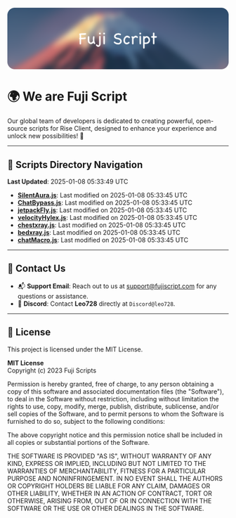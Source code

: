 ![Banner](.github/b.webp)

# 🌍 **We are Fuji Script**

Our global team of developers is dedicated to creating powerful, open-source scripts for Rise Client, designed to enhance your experience and unlock new possibilities! 🌟

---
<!-- SCRIPTS_NAVIGATION_START -->
## 📂 **Scripts Directory Navigation**

**Last Updated**: 2025-01-08 05:33:49 UTC

- **[SilentAura.js](scripts/SilentAura.js)**: Last modified on 2025-01-08 05:33:45 UTC
- **[ChatBypass.js](scripts/ChatBypass.js)**: Last modified on 2025-01-08 05:33:45 UTC
- **[jetpackFly.js](scripts/jetpackFly.js)**: Last modified on 2025-01-08 05:33:45 UTC
- **[velocityHylex.js](scripts/velocityHylex.js)**: Last modified on 2025-01-08 05:33:45 UTC
- **[chestxray.js](scripts/chestxray.js)**: Last modified on 2025-01-08 05:33:45 UTC
- **[bedxray.js](scripts/bedxray.js)**: Last modified on 2025-01-08 05:33:45 UTC
- **[chatMacro.js](scripts/chatMacro.js)**: Last modified on 2025-01-08 05:33:45 UTC

<!-- SCRIPTS_NAVIGATION_END -->

---

## 💬 **Contact Us**  
- 📬 **Support Email**: Reach out to us at [support@fujiscript.com](mailto:support@fujiscript.com) for any questions or assistance.  
- 💬 **Discord**: Contact **Leo728** directly at `Discord@leo728`.

---

## 📜 **License**

This project is licensed under the MIT License.  

**MIT License**  
Copyright (c) 2023 Fuji Scripts  

Permission is hereby granted, free of charge, to any person obtaining a copy of this software and associated documentation files (the "Software"), to deal in the Software without restriction, including without limitation the rights to use, copy, modify, merge, publish, distribute, sublicense, and/or sell copies of the Software, and to permit persons to whom the Software is furnished to do so, subject to the following conditions:  

The above copyright notice and this permission notice shall be included in all copies or substantial portions of the Software.  

THE SOFTWARE IS PROVIDED "AS IS", WITHOUT WARRANTY OF ANY KIND, EXPRESS OR IMPLIED, INCLUDING BUT NOT LIMITED TO THE WARRANTIES OF MERCHANTABILITY, FITNESS FOR A PARTICULAR PURPOSE AND NONINFRINGEMENT. IN NO EVENT SHALL THE AUTHORS OR COPYRIGHT HOLDERS BE LIABLE FOR ANY CLAIM, DAMAGES OR OTHER LIABILITY, WHETHER IN AN ACTION OF CONTRACT, TORT OR OTHERWISE, ARISING FROM, OUT OF OR IN CONNECTION WITH THE SOFTWARE OR THE USE OR OTHER DEALINGS IN THE SOFTWARE.  
